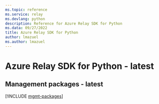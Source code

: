 ```yaml
---
ms.topic: reference
ms.service: relay
ms.devlang: python
description: Reference for Azure Relay SDK for Python
ms.data: 09/27/2022
title: Azure Relay SDK for Python
author: lmazuel
ms.author: lmazuel
---
```

# Azure Relay SDK for Python - latest

## Management packages - latest
[!INCLUDE [mgmt-packages](relay-mgmt-index.md)]